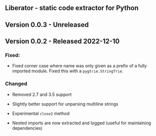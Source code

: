 Liberator - static code extractor for Python 
--------------------------------------------


## Version 0.0.3 - Unreleased


## Version 0.0.2 - Released 2022-12-10

### Fixed:
* Fixed corner case where name was only given as a prefix of a fully imported module. Fixed this with a `pygtrie.StringTrie`.

### Changed

* Removed 2.7 and 3.5 support
* Slightly better support for unparsing multiline strings 
* Experimental `close2` method

* Nested imports are now extracted and logged (useful for maintaining
  dependencies)
